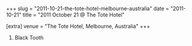 +++
slug = "2011-10-21-the-tote-hotel-melbourne-australia"
date = "2011-10-21"
title = "2011 October 21 @ The Tote Hotel"

[extra]
venue = "The Tote Hotel, Melbourne, Australia"
+++

 1. Black Tooth


